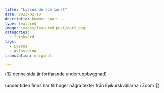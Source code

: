 ```yaml
---
title: "Lyssnande som konst"
date: 2023-02-10
descriptio: kommer snart ...
type: featured
image: images/featured-post/ear2.png
categories:
  - friskvård
tags:
  - Lyssna
  - Avlastning
translation: original

---
```


(🏗️ denna sida är fortfarande under uppbyggnad)


(under tiden finns här till höger några texter från Epikurskvällarna i Zoom 🌳)
